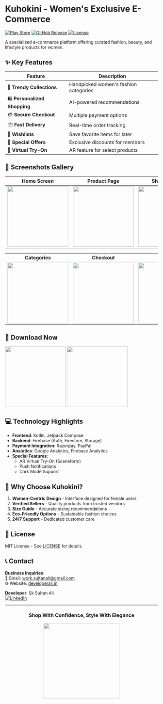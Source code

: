 # Kuhokini - Women's Exclusive E-Commerce

[![Play Store](https://img.shields.io/badge/Download-Play_Store-brightgreen)](https://play.google.com/store/apps/details?id=com.developerali.kuhokini)
[![GitHub Release](https://img.shields.io/github/v/release/sksultanali/Kuhokini)](https://github.com/sksultanali/Kuhokini/releases/latest)
[![License](https://img.shields.io/badge/License-MIT-blue.svg)](https://opensource.org/licenses/MIT)

A specialized e-commerce platform offering curated fashion, beauty, and lifestyle products for women.

## ✨ Key Features

| Feature | Description |
|---------|-------------|
| 👗 **Trendy Collections** | Handpicked women's fashion categories |
| 🛍 **Personalized Shopping** | AI-powered recommendations |
| 💳 **Secure Checkout** | Multiple payment options |
| 📦 **Fast Delivery** | Real-time order tracking |
| 💖 **Wishlists** | Save favorite items for later |
| 🎁 **Special Offers** | Exclusive discounts for members |
| 👛 **Virtual Try-On** | AR feature for select products |

## 📸 Screenshots Gallery

<div align="center">

| Home Screen | Product Page | Shopping Cart | 
|-------------|--------------|---------------|
| <img src="https://via.placeholder.com/300x600/ffb6c1/ffffff?text=Home+Screen" width="200"> | <img src="https://via.placeholder.com/300x600/ff69b4/ffffff?text=Product+View" width="200"> | <img src="https://via.placeholder.com/300x600/db7093/ffffff?text=Cart" width="200"> |

| Categories | Checkout | Profile |
|-----------|----------|---------|
| <img src="https://via.placeholder.com/300x600/ff1493/ffffff?text=Categories" width="200"> | <img src="https://via.placeholder.com/300x600/c71585/ffffff?text=Checkout" width="200"> | <img src="https://via.placeholder.com/300x600/ff00ff/ffffff?text=Profile" width="200"> |

</div>

## 🛒 Download Now

[<img src="https://play.google.com/intl/en_us/badges/static/images/badges/en_badge_web_generic.png" width="200">](https://play.google.com/store/apps/details?id=com.developerali.kuhokini)
[<img src="https://img.shields.io/badge/Download-APK-blue?style=for-the-badge&logo=android" width="200">](https://github.com/sksultanali/Kuhokini/releases/latest)

## 💻 Technology Highlights

- **Frontend**: Kotlin, Jetpack Compose
- **Backend**: Firebase (Auth, Firestore, Storage)
- **Payment Integration**: Razorpay, PayPal
- **Analytics**: Google Analytics, Firebase Analytics
- **Special Features**:
  - AR Virtual Try-On (Sceneform)
  - Push Notifications
  - Dark Mode Support

## 🌟 Why Choose Kuhokini?

1. **Women-Centric Design** - Interface designed for female users
2. **Verified Sellers** - Quality products from trusted vendors
3. **Size Guide** - Accurate sizing recommendations
4. **Eco-Friendly Options** - Sustainable fashion choices
5. **24/7 Support** - Dedicated customer care

## 📜 License

MIT License - See [LICENSE](LICENSE) for details.

## 📞 Contact

**Business Inquiries**:  
📧 Email: [work.sultanali@gmail.com](mailto:work.sultanali@gmail.com)  
🌐 Website: [developerali.in](https://developerali.in)  

**Developer**: Sk Sultan Ali  
[![LinkedIn](https://img.shields.io/badge/LinkedIn-Connect-blue)](https://linkedin.com/in/sk-sultan-ali-b35ab41b6)

---

<div align="center">
  <h3>Shop With Confidence, Style With Elegance</h3>
  <img src="https://via.placeholder.com/300x100/ff69b4/ffffff?text=Kuhokini+App" width="250">
</div>
